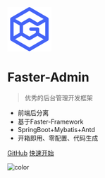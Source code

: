 ![logo](_media/icon.png)

# Faster-Admin

> 优秀的后台管理开发框架

- 前端后分离
- 基于Faster-Framework
- SpringBoot+Mybatis+Antd
- 开箱即用、零配置、代码生成

[GitHub](https://github.com/faster-framework/faster-framework-admin-api)
[快速开始](/README.md)

![color](#f7f9ff)